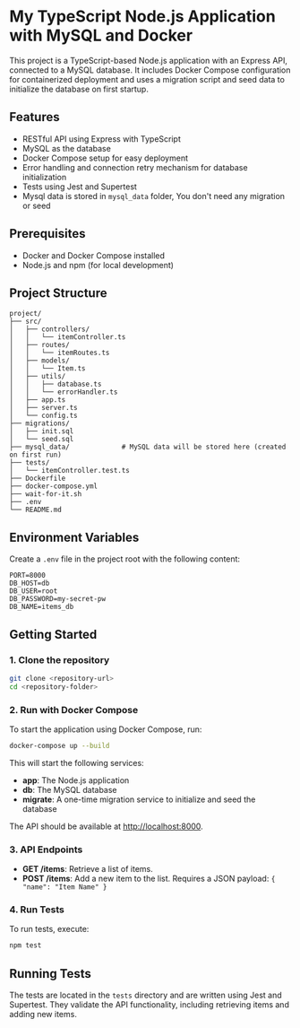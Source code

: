 # My TypeScript Node.js Application with MySQL and Docker

This project is a TypeScript-based Node.js application with an Express API, connected to a MySQL database. It includes Docker Compose configuration for containerized deployment and uses a migration script and seed data to initialize the database on first startup.

## Features

-   RESTful API using Express with TypeScript
-   MySQL as the database
-   Docker Compose setup for easy deployment
-   Error handling and connection retry mechanism for database initialization
-   Tests using Jest and Supertest
-   Mysql data is stored in `mysql_data` folder, You don't need any migration or seed

## Prerequisites

-   Docker and Docker Compose installed
-   Node.js and npm (for local development)

## Project Structure

```
project/
├── src/
│   ├── controllers/
│   │   └── itemController.ts
│   ├── routes/
│   │   └── itemRoutes.ts
│   ├── models/
│   │   └── Item.ts
│   ├── utils/
│   │   ├── database.ts
│   │   └── errorHandler.ts
│   ├── app.ts
│   ├── server.ts
│   └── config.ts
├── migrations/
│   ├── init.sql
│   └── seed.sql
├── mysql_data/             # MySQL data will be stored here (created on first run)
├── tests/
│   └── itemController.test.ts
├── Dockerfile
├── docker-compose.yml
├── wait-for-it.sh
├── .env
└── README.md
```

## Environment Variables

Create a `.env` file in the project root with the following content:

```env
PORT=8000
DB_HOST=db
DB_USER=root
DB_PASSWORD=my-secret-pw
DB_NAME=items_db
```

## Getting Started

### 1. Clone the repository

```bash
git clone <repository-url>
cd <repository-folder>
```

### 2. Run with Docker Compose

To start the application using Docker Compose, run:

```bash
docker-compose up --build
```

This will start the following services:

-   **app**: The Node.js application
-   **db**: The MySQL database
-   **migrate**: A one-time migration service to initialize and seed the database

The API should be available at [http://localhost:8000](http://localhost:8000).

### 3. API Endpoints

-   **GET /items**: Retrieve a list of items.
-   **POST /items**: Add a new item to the list. Requires a JSON payload: `{ "name": "Item Name" }`

### 4. Run Tests

To run tests, execute:

```bash
npm test
```

## Running Tests

The tests are located in the `tests` directory and are written using Jest and Supertest. They validate the API functionality, including retrieving items and adding new items.
